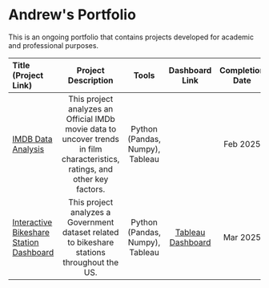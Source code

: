# Andrew's Portfolio
This is an ongoing portfolio that contains projects developed for academic and professional purposes.

| Title (Project Link) | Project Description | Tools | Dashboard Link | Completion Date |
| :--- | :---: | :---: | :---: | :---: |
| [IMDB Data Analysis](https://github.com/andrewmayfield99/Data-Analysis-Portfolio/blob/main/IMDB%20Data%20Analysis%20Project/Final%20Movie%20Project.ipynb) | This project analyzes an Official IMDb movie data to uncover trends in film characteristics, ratings, and other key factors. | Python (Pandas, Numpy), Tableau | | Feb 2025 |
| [Interactive Bikeshare Station Dashboard](https://github.com/andrewmayfield99/Data-Analysis-Portfolio/tree/main/Interactive%20Bikeshare%20Station%20Dashboard%20Project) | This project analyzes a Government dataset related to bikeshare stations throughout the US. | Python (Pandas, Numpy), Tableau | [Tableau Dashboard](https://public.tableau.com/views/InteractiveBikeshareStationDashboard2015-2024/StateDashboard?:language=en-US&:sid=&:redirect=auth&:display_count=n&:origin=viz_share_link)| Mar 2025 |
